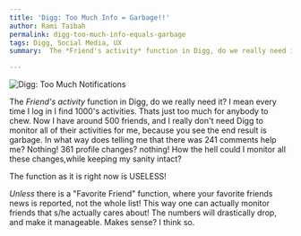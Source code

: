 ```yaml
---
title: 'Digg: Too Much Info = Garbage!!'
author: Rami Taibah
permalink: digg-too-much-info-equals-garbage
tags: Digg, Social Media, UX
summary:  The *Friend's activity* function in Digg, do we really need it? I mean every time I log in I find 1000's activities. Thats just too much for anybody to chew. Now I have around 500 friends, and I really don't need Digg to monitor all of their activities for me, because you see the end result is garbage. In what way does telling me that there was 241 comments help me? Nothing! 361 profile changes? nothing! How the hell could I monitor all these changes,while keeping my sanity intact?

---
```


![Digg: Too Much Notifications]({filename}/images/digg-too-much-notifications.jpg)

The *Friend's activity* function in Digg, do we really need it? I mean every time I log in I find 1000's activities. Thats just too much for anybody to chew. Now I have around 500 friends, and I really don't need Digg to monitor all of their activities for me, because you see the end result is garbage. In what way does telling me that there was 241 comments help me? Nothing! 361 profile changes? nothing! How the hell could I monitor all these changes,while keeping my sanity intact?

The function as it is right now is USELESS!

*Unless* there is a "Favorite Friend" function, where your favorite friends news is reported, not the whole list! This way one can actually monitor friends that s/he actually cares about! The numbers will drastically drop, and make it manageable. Makes sense? I think so.

